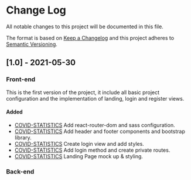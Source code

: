 # Change Log

All notable changes to this project will be documented in this file.

The format is based on [Keep a Changelog](http://keepachangelog.com/)
and this project adheres to [Semantic Versioning](http://semver.org/).

## [1.0] - 2021-05-30

### Front-end

This is the first version of the project, it include all basic project configuration and the implementation of landing, login and register views.

#### Added

- [COVID-STATISTICS](https://github.com/RubDevs/covid-statistics/issues/3)
  Add react-router-dom and sass configuration.
- [COVID-STATISTICS](https://github.com/RubDevs/covid-statistics/issues/11)
  Add header and footer components and bootstrap library.
- [COVID-STATISTICS](https://github.com/RubDevs/covid-statistics/issues/17)
  Create login view and add styles.
- [COVID-STATISTICS](https://github.com/RubDevs/covid-statistics/issues/23)
  Add login method and create private routes.
- [COVID-STATISTICS](https://github.com/RubDevs/covid-statistics/issues/38)
  Landing Page mock up & styling.

### Back-end
